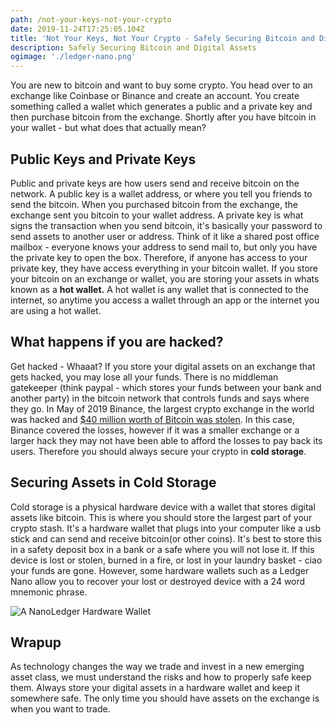 ```yaml
---
path: /not-your-keys-not-your-crypto
date: 2019-11-24T17:25:05.104Z
title: 'Not Your Keys, Not Your Crypto - Safely Securing Bitcoin and Digital Assets'
description: Safely Securing Bitcoin and Digital Assets
ogimage: './ledger-nano.png'
---
```

You are new to bitcoin and want to buy some crypto. You head over to an exchange like Coinbase or Binance and create an account. You create something called a wallet which generates a public and a private key and then purchase bitcoin from the exchange. Shortly after you have bitcoin in your wallet - but what does that actually mean? 

## Public Keys and Private Keys

Public and private keys are how users send and receive bitcoin on the network. A public key is a wallet address, or where you tell you friends to send the bitcoin. When you purchased bitcoin from the exchange, the exchange sent you bitcoin to your wallet address. A private key is what signs the transaction when you  send bitcoin, it's basically your password to send assets to another user or address. Think of it like a shared post office mailbox - everyone knows your address to send mail to, but only you have the private key to open the box. Therefore, if anyone has access to your private key, they have access everything in your bitcoin wallet. If you store your bitcoin on an exchange or wallet, you are storing your assets in whats known as a **hot wallet.**  A hot wallet is any wallet that is connected to the internet, so anytime you access a wallet through an app or the internet you are using a hot wallet.

## What happens if you are hacked?

Get hacked - Whaaat? If you store your digital assets on an exchange that gets hacked, you may lose all your funds. There is no middleman gatekeeper (think paypal - which stores your funds between your bank and another party) in the bitcoin network that controls funds and says where they go. In May of 2019 Binance, the largest crypto exchange in the world was hacked and [$40 million worth of Bitcoin was stolen](https://www.bloomberg.com/news/articles/2019-05-08/crypto-exchange-giant-binance-reports-a-hack-of-7-000-bitcoin). In this case, Binance covered the losses, however if it was a smaller exchange or a larger hack they may not have been able to afford the losses to pay back its users. Therefore you should always secure your crypto in **cold storage**.

## Securing Assets in Cold Storage

Cold storage is a physical hardware device with a wallet that stores digital assets like bitcoin. This is where you should store the largest part of your crypto stash. It's a hardware wallet that plugs into your computer like a usb stick and can send and receive bitcoin(or other coins). It's best to store this in a safety deposit box in a bank or a safe where you will not lose it. If this device is lost or stolen, burned in a fire, or lost in your laundry basket - ciao your funds are gone. However, some hardware wallets such as a Ledger Nano allow you to recover your lost or destroyed device with a 24 word mnemonic phrase.

![A NanoLedger Hardware Wallet](/assets/ledger-nano.png "Nano Ledger Wallet")

## Wrapup

As technology changes the way we trade and invest in a new emerging asset class, we must understand the risks and how to properly safe keep them. Always store your digital assets in a hardware wallet and keep it somewhere safe. The only time you should have assets on the exchange is when you want to trade.
